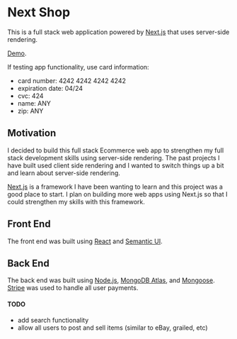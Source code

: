# Next Shop

This is a full stack web application powered by [Next.js](https://nextjs.org/) that uses server-side rendering.

[Demo](https://next-shop-o86ilhb3l-elimanzodeleon.vercel.app/).

If testing app functionality, use card information:

- card number: 4242 4242 4242 4242
- expiration date: 04/24
- cvc: 424
- name: ANY
- zip: ANY

## Motivation

I decided to build this full stack Ecommerce web app to strengthen my full stack development skills using server-side rendering. The past projects I have built used client side rendering and I wanted to switch things up a bit and learn about server-side rendering.

[Next.js](https://nextjs.org/) is a framework I have been wanting to learn and this project was a good place to start. I plan on building more web apps using Next.js so that I could strengthen my skills with this framework.

## Front End

The front end was built using [React](https://reactjs.org/) and [Semantic UI](https://react.semantic-ui.com/).

## Back End

The back end was built using [Node.js](https://nodejs.org/en/), [MongoDB Atlas](https://www.mongodb.com/cloud/atlas), and [Mongoose](https://mongoosejs.com/). [Stripe](https://stripe.com/) was used to handle all user payments.

#### TODO

- add search functionality
- allow all users to post and sell items (similar to eBay, grailed, etc)
